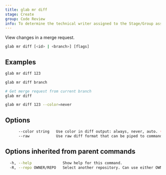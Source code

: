 ```yaml
---
title: glab mr diff
stage: Create
group: Code Review
info: To determine the technical writer assigned to the Stage/Group associated with this page, see https://about.gitlab.com/handbook/product/ux/technical-writing/#assignments
---
```


<!--
This documentation is auto generated by a script.
Please do not edit this file directly. Run `make gen-docs` instead.
-->

View changes in a merge request.

```bash title="terminal"
glab mr diff [<id> | <branch>] [flags]
```

## Examples

```bash title="terminal"
glab mr diff 123

glab mr diff branch

# Get merge request from current branch
glab mr diff

glab mr diff 123 --color=never
```

## Options

```bash title="terminal"
      --color string   Use color in diff output: always, never, auto. (default "auto")
      --raw            Use raw diff format that can be piped to commands
```

## Options inherited from parent commands

```bash title="terminal"
  -h, --help              Show help for this command.
  -R, --repo OWNER/REPO   Select another repository. Can use either OWNER/REPO or `GROUP/NAMESPACE/REPO` format. Also accepts full URL or Git URL.
```
